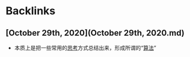 
# Backlinks
## [October 29th, 2020](October 29th, 2020.md)
- 本质上是把一些常用的[思考](思考.md)方式总结出来，形成所谓的“[算法](算法.md)”

